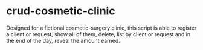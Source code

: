 # crud-cosmetic-clinic
Designed for a fictional cosmetic-surgery clinic, this script is able to register a client or request, show all of them, delete, list by client or request and in the end of the day, reveal the amount earned.
